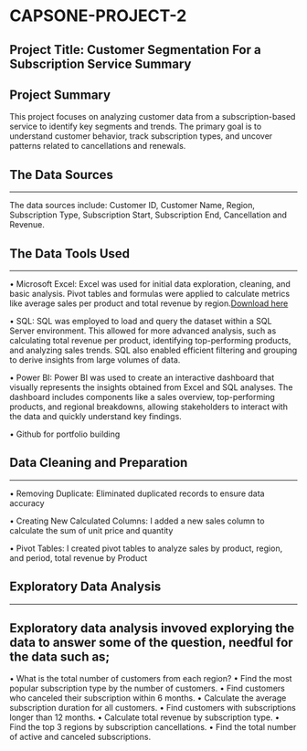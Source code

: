 # CAPSONE-PROJECT-2

## Project Title: Customer Segmentation For a Subscription Service Summary

## Project Summary
This project focuses on analyzing customer data from a subscription-based service to identify key segments and trends. The primary goal is to understand customer behavior, track subscription types, and uncover patterns related to cancellations and renewals. 

## The Data Sources
---
The data sources include: Customer ID, Customer Name,	Region,	Subscription Type,	Subscription Start,	Subscription End,	Cancellation and	Revenue.

## The Data Tools Used
---
•	Microsoft Excel: Excel was used for initial data exploration, cleaning, and basic analysis. Pivot tables and formulas were applied to calculate metrics like average sales 
  per product and total revenue by region.[Download here](http://www.microsoft.com)
  
•	SQL: SQL was employed to load and query the dataset within a SQL Server environment. This allowed for more advanced analysis, such as calculating total revenue per 
  product, identifying top-performing products, and analyzing sales trends. SQL also enabled efficient filtering and grouping to derive insights from large volumes of data.
  
•	Power BI: Power BI was used to create an interactive dashboard that visually represents the insights obtained from Excel and SQL analyses. The dashboard includes 
  components like a sales overview, top-performing products, and regional breakdowns, allowing stakeholders to interact with the data and quickly understand key findings.
  
•	Github for portfolio building

## Data Cleaning and Preparation
---
• Removing Duplicate: Eliminated duplicated records to ensure data accuracy  

• Creating New Calculated Columns: I added a new sales column to calculate the sum of unit price and quantity

• Pivot Tables: I created pivot tables to analyze sales by product, region, and period, total revenue by Product

## Exploratory Data Analysis
---
Exploratory data analysis invoved explorying the data to answer some of the question, needful for the data such as;
---
•  What is the total number of customers from each region?
•  Find the most popular subscription type by the number of customers. 
•  Find customers who canceled their subscription within 6 months. 
•  Calculate the average subscription duration for all customers. 
•  Find customers with subscriptions longer than 12 months. 
•  Calculate total revenue by subscription type. 
•  Find the top 3 regions by subscription cancellations. 
•  Find the total number of active and canceled subscriptions.
